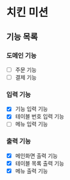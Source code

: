 # 치킨 미션

## 기능 목록

### 도메인 기능
- [ ] 주문 기능
- [ ] 결제 기능

### 입력 기능
- [X] 기능 입력 기능
- [X] 테이블 번호 입력 기능
- [ ] 메뉴 입력 기능

### 출력 기능
- [X] 메인화면 출력 기능
- [X] 테이블 목록 출력 기능
- [X] 메뉴 출력 기능
